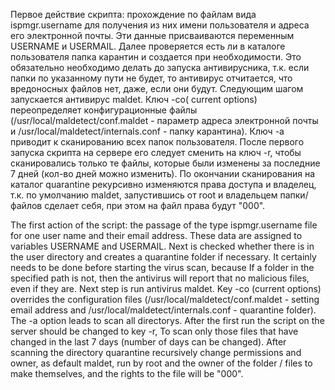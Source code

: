Первое действие скрипта: прохождение по файлам вида ispmgr.username для получения из них имени пользователя и адреса его электронной почты.
Эти данные присваиваются переменным 
USERNAME и USERMAIL.
Далее проверяется есть ли в каталоге пользователя папка карантин и создается при необходимости.
Это обязательно необходимо делать до запуска антивирусника, т.к. если папки по указанному пути не будет, то антивирус отчитается, что вредоносных файлов нет, даже, если они будут.
Cледующим шагом запускается антивирус maldet.
Ключ -co( current options) переопределяет конфигурационные файлы 
(/usr/local/maldetect/conf.maldet - параметр адреса электронной почты и /usr/local/maldetect/internals.conf - папку карантина).
Ключ -a приводит к сканированию всех папок пользователя.
После первого запуска скрипта на сервере его следует сменить на ключ -r,
чтобы сканировались только те файлы, которые были изменены за последние 7 дней (кол-во дней можно изменить).
По окончании сканирования на каталог quarantine рекурсивно изменяются права доступа и владелец, т.к. по умолчанию maldet, запустившись от root и владельцем папки/файлов сделает себя, при этом на файл права будут "000".


The first action of the script: the passage of the type ispmgr.username file for one user name and their email address.
These data are assigned to variables
USERNAME and USERMAIL.
Next is checked whether there is in the user directory and creates a quarantine folder if necessary.
It certainly needs to be done before starting the virus scan, because If a folder in the specified path is not, then the antivirus will report that no malicious files, even if they are.
Next step is run antivirus maldet.
Key -co (current options) overrides the configuration files
(/usr/local/maldetect/conf.maldet - setting email address and /usr/local/maldetect/internals.conf - quarantine folder).
The -a option leads to scan all directorys.
After the first run the script on the server should be changed to key -r,
To scan only those files that have changed in the last 7 days (number of days can be changed).
After scanning the directory quarantine recursively change permissions and owner, as default maldet, run by root and the owner of the folder / files to make themselves, and the rights to the file will be "000".